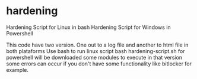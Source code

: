 # hardening
Hardening Script for Linux in bash
Hardening Script for Windows in Powershell

This code have two version. One out to a log file and another to html file in both plataforms
Use bash to run linux script bash hardening-script.sh for powershell will be downloaded some modules to execute in that version some errors can occur if you don't have some functionality like bitlocker for example.
